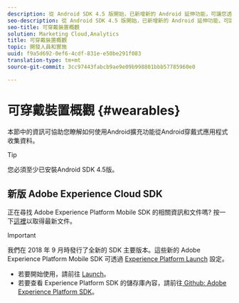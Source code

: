 ```yaml
---
description: 從 Android SDK 4.5 版開始，已新增新的 Android 延伸功能，可讓您透過 Android 穿戴式應用程式中收集資料。
seo-description: 從 Android SDK 4.5 版開始，已新增新的 Android 延伸功能，可讓您透過 Android 穿戴式應用程式中收集資料。
seo-title: 可穿戴裝置概觀
solution: Marketing Cloud,Analytics
title: 可穿戴裝置概觀
topic: 開發人員和實施
uuid: f9a5d692-0ef6-4cdf-831e-e50be291f083
translation-type: tm+mt
source-git-commit: 3cc97443fabcb9ae9e09b998801bbb57785960e0

---
```



# 可穿戴裝置概觀 {#wearables}

本節中的資訊可協助您瞭解如何使用Android擴充功能從Android穿戴式應用程式收集資料。

>[!TIP]
>
>您必須至少已安裝Android SDK 4.5版。

## 新版 Adobe Experience Cloud SDK

正在尋找 Adobe Experience Platform Mobile SDK 的相關資訊和文件嗎? 按一下[這裡](https://aep-sdks.gitbook.io/docs/)以取得最新文件。

>[!IMPORTANT]
>
>我們在 2018 年 9 月時發行了全新的 SDK 主要版本。這些新的 Adobe Experience Platform Mobile SDK 可透過 [Experience Platform Launch](https://www.adobe.com/experience-platform/launch.html) 設定。

* 若要開始使用，請前往 [Launch](https://launch.adobe.com/)。
* 若要查看 Experience Platform SDK 的儲存庫內容，請前往[ Github: Adobe Experience Platform SDK](https://github.com/Adobe-Marketing-Cloud/acp-sdks)。